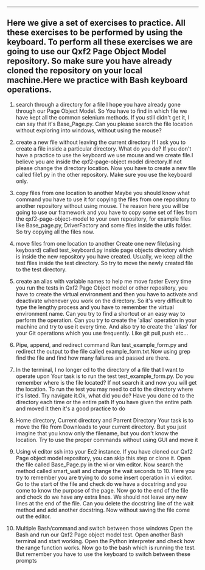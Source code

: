 ---------------------------------------------------------------------------------------------
Here we give a set of exercises to practice. All these exercises to be performed by using the keyboard. To perform all these exercises we are going to use our Qxf2 Page Object Model repository. So make sure you have already cloned the repository on your local machine.Here we practice with Bash keyboard operations.
----------------------------------------------------------------------------------------------

1. search through a directory for a file
    I hope you have already gone through our Page Object Model. So You have to find in which file we have kept all the common selenium methods. If you still didn't get it, I can say that it's Base_Page.py. Can you please search the file location without exploring into windows, without using the mouse?

2. create a new file without leaving the current directory
    If I ask you to create a file inside a particular directory. What do you do?
    If you don't have a practice to use the keyboard we use mouse and we create file.I believe you are inside the qxf2-page-object model directory.If not please change the directory location. Now you have to create a new file called file1.py in the other repository. Make sure you use the keyboard only.

3. copy files from one location to another
    Maybe you should know what command you have to use it for copying the files from one repository to another repository without using mouse. The reason here you will be going to use our framework and you have to copy some set of files from the qxf2-page-object-model to your own repository, for example files like Base_page.py, DriverFactory and some files inside the utils folder. So try copying all the files now.

4. move files from one location to another
    Create one new file(using keyboard) called test_keyboard.py inside page objects directory which is inside the new repository you have created. Usually, we keep all the test files inside the test directory. So try to move the newly created file to the test directory.

5. create an alias with variable names to help me move faster
    Every time you run the tests in Qxf2 Page Object model or other repository, you have to create the virtual environment and then you have to activate and deactivate whenever you work on the directory. So it's very difficult to type the lengthy process and you have to remember the virtual environment name. Can you try to find a shortcut or an easy way to perform the operation. Can you try to create the 'alias' operation in your machine and try to use it every time. And also try to create the 'alias' for your Git operations which you use frequently. Like git pull,push etc...

6. Pipe, append, and redirect command
    Run test_example_form.py and redirect the output to the file called example_form.txt.Now using grep find the file and find how many failures and passed are there.

7. In the terminal, I no longer cd to the directory of a file that I want to operate upon
    Your task is to run the test test_example_form.py. Do you remember where is the file located? If not search it and now you will get the location. To run the test you may need to cd to the directory where it's listed. Try navigate it.Ok, what did you do?
    Have you done cd to the directory each time or the entire path
    If you have given the entire path and moved it then it's a good practice to do

9. Home directory, Current directory and Parrent Directory
    Your task is to move the file from Downloads to your current directory. But you just imagine that you know only the filename, but you don't know the location. Try to use the proper commands without using GUI and move it

10. Using vi editor
    ssh into your Ec2 instance. If you have cloned our Qxf2 Page object model repository,  you can skip this step or clone it. Open the file called Base_Page.py in the vi or vim editor.
    Now search the method called smart_wait and change the wait seconds to 10. Here you try to remember you are trying to do some insert operation in vi editor. Go to the start of the file and check do we have a docstring and you come to know the purpose of the page. Now go to the end of the file and check do we have any extra lines. We should not leave any new lines at the end of the file. Can you delete the docstring line of the wait method and add another docstring. Now without saving the file come out the editor.

11. Multiple Bash/command and switch between those windows
    Open the Bash and run our Qxf2 Page object model test. Open another Bash terminal and start working. Open the Python interpreter and check how the range function works. Now go to the bash which is running the test. But remember you have to use the keyboard to switch between these prompts


